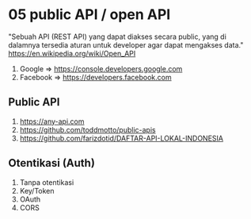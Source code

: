 # 05 public API / open API

"Sebuah API (REST API) yang dapat diakses secara public, yang di dalamnya tersedia aturan untuk developer agar dapat mengakses data." \
https://en.wikipedia.org/wiki/Open_API


1. Google => https://console.developers.google.com
1. Facebook => https://developers.facebook.com

## Public API

1. https://any-api.com
1. https://github.com/toddmotto/public-apis
1. https://github.com/farizdotid/DAFTAR-API-LOKAL-INDONESIA

## Otentikasi (Auth)

1. Tanpa otentikasi
1. Key/Token
1. OAuth
1. CORS
